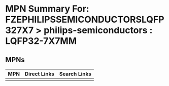 



# MPN Summary For: FZEPHILIPSSEMICONDUCTORSLQFP327X7 > philips-semiconductors : LQFP32-7X7MM

## MPNs
  

|MPN|Direct Links|Search Links|
| :--- | :--- | :--- |
||||

